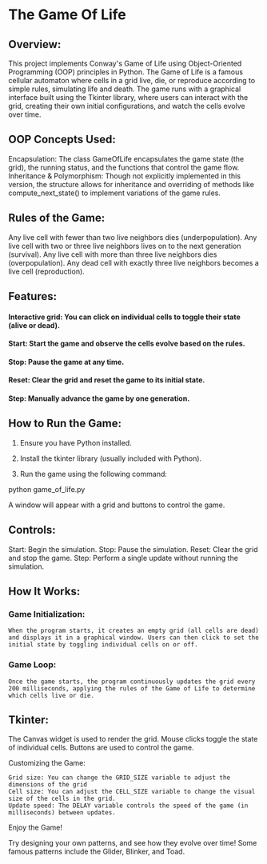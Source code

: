 # The Game Of Life
## Overview:

  This project implements Conway's Game of Life using Object-Oriented Programming (OOP) principles in Python. The Game of Life is a famous cellular automaton where cells in a grid live, die, or reproduce according to simple rules, simulating life and death.
  The game runs with a graphical interface built using the Tkinter library, where users can interact with the grid, creating their own initial configurations, and watch the cells evolve over time.

## OOP Concepts Used:

  Encapsulation: The class GameOfLife encapsulates the game state (the grid), the running status, and the functions that control the game flow.
  Inheritance & Polymorphism: Though not explicitly implemented in this version, the structure allows for inheritance and overriding of methods like compute_next_state() to implement variations of the game rules.

## Rules of the Game:

  Any live cell with fewer than two live neighbors dies (underpopulation).
  Any live cell with two or three live neighbors lives on to the next generation (survival).
  Any live cell with more than three live neighbors dies (overpopulation).
  Any dead cell with exactly three live neighbors becomes a live cell (reproduction).

## Features:

  #### Interactive grid: You can click on individual cells to toggle their state (alive or dead).
  #### Start: Start the game and observe the cells evolve based on the rules.
  #### Stop: Pause the game at any time.
  #### Reset: Clear the grid and reset the game to its initial state.
  #### Step: Manually advance the game by one generation.

## How to Run the Game:

  1. Ensure you have Python installed.
     
  2. Install the tkinter library (usually included with Python).
     
  3. Run the game using the following command:
     
  python game_of_life.py

   A window will appear with a grid and buttons to control the game.

## Controls:

  Start: Begin the simulation.
  Stop: Pause the simulation.
  Reset: Clear the grid and stop the game.
  Step: Perform a single update without running the simulation.

## How It Works:

  ### Game Initialization:
    When the program starts, it creates an empty grid (all cells are dead) and displays it in a graphical window. Users can then click to set the initial state by toggling individual cells on or off.
    
  ### Game Loop:
    Once the game starts, the program continuously updates the grid every 200 milliseconds, applying the rules of the Game of Life to determine which cells live or die.

## Tkinter:

  The Canvas widget is used to render the grid.
  Mouse clicks toggle the state of individual cells.
  Buttons are used to control the game.
  
  Customizing the Game:
  
    Grid size: You can change the GRID_SIZE variable to adjust the dimensions of the grid
    Cell size: You can adjust the CELL_SIZE variable to change the visual size of the cells in the grid.
    Update speed: The DELAY variable controls the speed of the game (in milliseconds) between updates.
    
  Enjoy the Game!
  
  Try designing your own patterns, and see how they evolve over time! Some famous patterns include the Glider, Blinker, and Toad.
